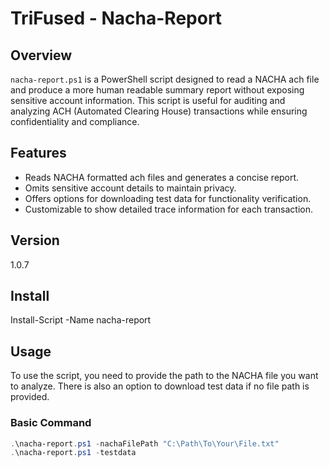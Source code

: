 # TriFused - Nacha-Report

## Overview
`nacha-report.ps1` is a PowerShell script designed to read a NACHA ach file and produce a more human readable summary report without exposing sensitive account information. This script is useful for auditing and analyzing ACH (Automated Clearing House) transactions while ensuring confidentiality and compliance.

## Features
- Reads NACHA formatted ach files and generates a concise report.
- Omits sensitive account details to maintain privacy.
- Offers options for downloading test data for functionality verification.
- Customizable to show detailed trace information for each transaction.

## Version
1.0.7

## Install
Install-Script -Name nacha-report 

## Usage
To use the script, you need to provide the path to the NACHA file you want to analyze. There is also an option to download test data if no file path is provided.

### Basic Command
```powershell
.\nacha-report.ps1 -nachaFilePath "C:\Path\To\Your\File.txt"
.\nacha-report.ps1 -testdata